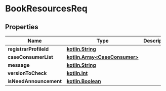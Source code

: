 # BookResourcesReq

## Properties
Name | Type | Description | Notes
------------ | ------------- | ------------- | -------------
**registrarProfileId** | [**kotlin.String**](.md) |  |  [optional]
**caseConsumerList** | [**kotlin.Array&lt;CaseConsumer&gt;**](CaseConsumer.md) |  |  [optional]
**message** | [**kotlin.String**](.md) |  |  [optional]
**versionToCheck** | [**kotlin.Int**](.md) |  |  [optional]
**isNeedAnnouncement** | [**kotlin.Boolean**](.md) |  |  [optional]
